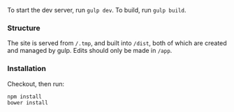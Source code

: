 To start the dev server, run `gulp dev`.
To build, run `gulp build`.

### Structure
The site is served from `/.tmp`, and built into `/dist`, both of which are created and managed by gulp. Edits should only be made in `/app`.

### Installation
Checkout, then run:

    npm install
    bower install
